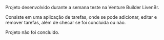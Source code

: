 Projeto desenvolvido durante a semana teste na Venture Builder LivenBr.

Consiste em uma aplicação de tarefas, onde se pode adicionar, editar e remover tarefas, além de checar se foi concluida ou não.

Projeto não foi concluido.
